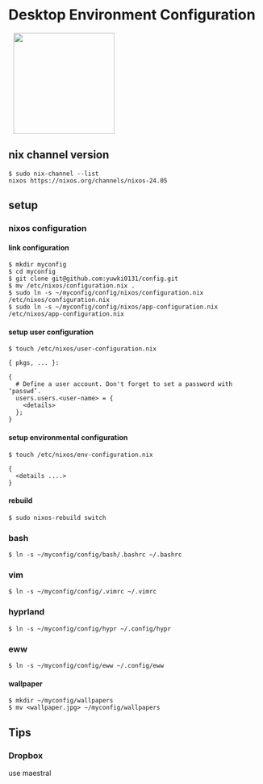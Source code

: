 # Desktop Environment Configuration

<img src="docs/imgs/screenshot.png" width="200" hspace="10">

## nix channel version

```
$ sudo nix-channel --list
nixos https://nixos.org/channels/nixos-24.05
```

## setup

### nixos configuration

#### link configuration

```
$ mkdir myconfig
$ cd myconfig
$ git clone git@github.com:yuwki0131/config.git
$ mv /etc/nixos/configuration.nix .
$ sudo ln -s ~/myconfig/config/nixos/configuration.nix /etc/nixos/configuration.nix
$ sudo ln -s ~/myconfig/config/nixos/app-configuration.nix /etc/nixos/app-configuration.nix
```

#### setup user configuration

```
$ touch /etc/nixos/user-configuration.nix
```

```
{ pkgs, ... }:

{
  # Define a user account. Don't forget to set a password with ‘passwd’.
  users.users.<user-name> = {
    <details>
  };
}
```

#### setup environmental configuration

```
$ touch /etc/nixos/env-configuration.nix
```

```
{
  <details ....>
}
```

#### rebuild


```
$ sudo nixos-rebuild switch
```

### bash

```
$ ln -s ~/myconfig/config/bash/.bashrc ~/.bashrc
```

### vim

```
$ ln -s ~/myconfig/config/.vimrc ~/.vimrc
```

### hyprland

```
$ ln -s ~/myconfig/config/hypr ~/.config/hypr
```

### eww

```
$ ln -s ~/myconfig/config/eww ~/.config/eww
```

#### wallpaper
```
$ mkdir ~/myconfig/wallpapers
$ mv <wallpaper.jpg> ~/myconfig/wallpapers
```

## Tips

### Dropbox

use maestral
